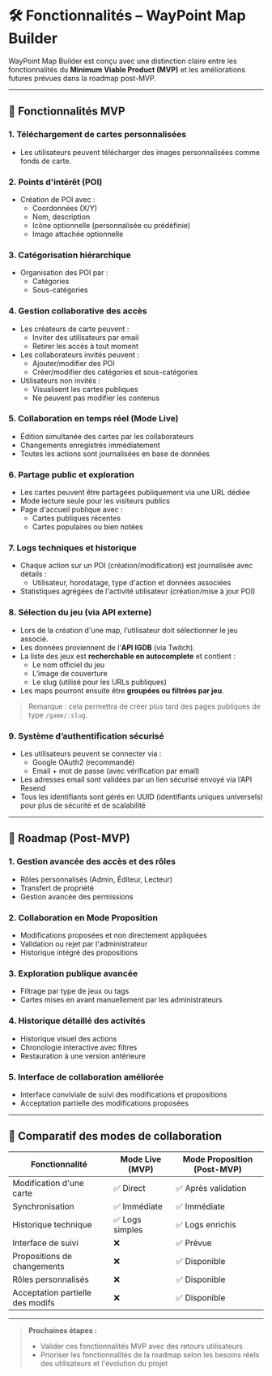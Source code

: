 # 🛠 Fonctionnalités – WayPoint Map Builder

WayPoint Map Builder est conçu avec une distinction claire entre les fonctionnalités du **Minimum Viable Product (MVP)** et les améliorations futures prévues dans la roadmap post-MVP.

---

## 🚩 Fonctionnalités MVP

### 1. Téléchargement de cartes personnalisées
- Les utilisateurs peuvent télécharger des images personnalisées comme fonds de carte.

### 2. Points d'intérêt (POI)
- Création de POI avec :
  - Coordonnées (X/Y)
  - Nom, description
  - Icône optionnelle (personnalisée ou prédéfinie)
  - Image attachée optionnelle

### 3. Catégorisation hiérarchique
- Organisation des POI par :
  - Catégories
  - Sous-catégories

### 4. Gestion collaborative des accès
- Les créateurs de carte peuvent :
  - Inviter des utilisateurs par email
  - Retirer les accès à tout moment
- Les collaborateurs invités peuvent :
  - Ajouter/modifier des POI
  - Créer/modifier des catégories et sous-catégories
- Utilisateurs non invités :
  - Visualisent les cartes publiques
  - Ne peuvent pas modifier les contenus

### 5. Collaboration en temps réel (Mode Live)
- Édition simultanée des cartes par les collaborateurs
- Changements enregistrés immédiatement
- Toutes les actions sont journalisées en base de données

### 6. Partage public et exploration
- Les cartes peuvent être partagées publiquement via une URL dédiée
- Mode lecture seule pour les visiteurs publics
- Page d'accueil publique avec :
  - Cartes publiques récentes
  - Cartes populaires ou bien notées

### 7. Logs techniques et historique
- Chaque action sur un POI (création/modification) est journalisée avec détails :
  - Utilisateur, horodatage, type d'action et données associées
- Statistiques agrégées de l'activité utilisateur (création/mise à jour POI)

### 8. Sélection du jeu (via API externe)
- Lors de la création d'une map, l’utilisateur doit sélectionner le jeu associé.
- Les données proviennent de l’**API IGDB** (via Twitch).
- La liste des jeux est **recherchable en autocomplete** et contient :
  - Le nom officiel du jeu
  - L’image de couverture
  - Le slug (utilisé pour les URLs publiques)
- Les maps pourront ensuite être **groupées ou filtrées par jeu**.

> Remarque : cela permettra de créer plus tard des pages publiques de type `/game/:slug`.
### 9. Système d’authentification sécurisé
- Les utilisateurs peuvent se connecter via :
  - Google OAuth2 (recommandé)
  - Email + mot de passe (avec vérification par email)
- Les adresses email sont validées par un lien sécurisé envoyé via l’API Resend
- Tous les identifiants sont gérés en UUID (identifiants uniques universels) pour plus de sécurité et de scalabilité


---

## 🚀 Roadmap (Post-MVP)

### 1. Gestion avancée des accès et des rôles
- Rôles personnalisés (Admin, Éditeur, Lecteur)
- Transfert de propriété
- Gestion avancée des permissions

### 2. Collaboration en Mode Proposition
- Modifications proposées et non directement appliquées
- Validation ou rejet par l'administrateur
- Historique intégré des propositions

### 3. Exploration publique avancée
- Filtrage par type de jeux ou tags
- Cartes mises en avant manuellement par les administrateurs

### 4. Historique détaillé des activités
- Historique visuel des actions
- Chronologie interactive avec filtres
- Restauration à une version antérieure

### 5. Interface de collaboration améliorée
- Interface conviviale de suivi des modifications et propositions
- Acceptation partielle des modifications proposées

---

## 📌 Comparatif des modes de collaboration

| Fonctionnalité                  | Mode Live (MVP) | Mode Proposition (Post-MVP) |
|---------------------------------|-----------------|-----------------------------|
| Modification d'une carte        | ✅ Direct       | ✅ Après validation         |
| Synchronisation                 | ✅ Immédiate    | ✅ Immédiate                |
| Historique technique            | ✅ Logs simples | ✅ Logs enrichis            |
| Interface de suivi              | ❌              | ✅ Prévue                   |
| Propositions de changements     | ❌              | ✅ Disponible               |
| Rôles personnalisés             | ❌              | ✅ Disponible               |
| Acceptation partielle des modifs| ❌              | ✅ Disponible               |

---

> **Prochaines étapes :**
> - Valider ces fonctionnalités MVP avec des retours utilisateurs
> - Prioriser les fonctionnalités de la roadmap selon les besoins réels des utilisateurs et l'évolution du projet
